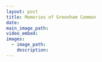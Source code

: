 ```yaml
---
layout: post
title: Memories of Greenham Common
date:
main_image_path:
video_embed:
images:
  - image_path:
    description:
---
```

